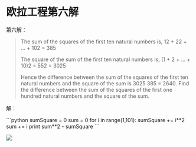 # 欧拉工程第六解

<p>第六解：</p>

<blockquote><p>The sum of the squares of the first ten natural numbers is,
12 + 22 + &hellip; + 102 = 385</p>

<p>The square of the sum of the first ten natural numbers is,
(1 + 2 + &hellip; + 10)2 = 552 = 3025</p>

<p>Hence the difference between the sum of the squares of the first ten natural numbers and the square of the sum is 3025  385 = 2640.
Find the difference between the sum of the squares of the first one hundred natural numbers and the square of the sum.</p></blockquote>

<p>解：</p>

<p>
```python
sumSquare = 0
sum = 0
for i in range(1,101):
    sumSquare += i**2
    sum += i
print sum**2 - sumSquare
```
</p>


<p><a href="http://picasaweb.google.com/lh/photo/z7HPhLCtbrXymzF80GLxwQ"><img src="http://lh5.ggpht.com/lenin.lee/SQawOId6V3I/AAAAAAAAAkA/kHr7dd3P6Y8/s400/project_euler_problem_006.png" /></a></p>


